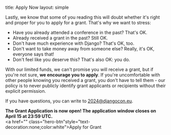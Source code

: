 title: Apply Now
layout: simple

Lastly, we know that some of you reading this will doubt whether it's right and proper for you to apply for a grant. That's why we want to stress:

- Have you already attended a conference in the past? That's OK.
- Already received a grant in the past? Still OK.
- Don't have much experience with Django? That's OK, too.
- Don't want to take money away from someone else? Really, it's OK, everyone says that!
- Don't feel like you deserve this? That's also OK: you do.

With our limited funds, we can't promise you will receive a grant, but if you're not sure, **we encourage you to apply**. If you're uncomfortable with other people knowing you received a grant, you don't have to tell them - our policy is to never publicly identify grant applicants or recipients without their explicit permission.

If you have questions, you can write to [2024@djangocon.eu](mailto:2024@djangocon.eu).

**The Grant Application is now open! The application window closes on April 15 at 23:59 UTC.**
<br>
<a href="" class="hero-btn"style="text-decoration:none;color:white">Apply for Grant</a>